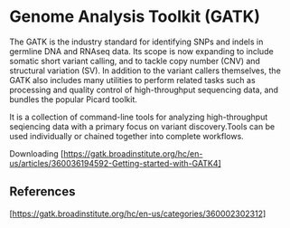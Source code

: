 # Genome Analysis Toolkit (GATK)
The GATK is the industry standard for identifying SNPs and indels in germline DNA and RNAseq data. Its scope is now expanding to include somatic short variant calling, and to tackle copy number (CNV) and structural variation (SV). In addition to the variant callers themselves, the GATK also includes many utilities to perform related tasks such as processing and quality control of high-throughput sequencing data, and bundles the popular Picard toolkit.

It is a collection of command-line tools for analyzing high-throughput seqiencing data with a primary focus on variant discovery.Tools can be used individually or chained together into complete workflows.

Downloading [https://gatk.broadinstitute.org/hc/en-us/articles/360036194592-Getting-started-with-GATK4]


## References
[https://gatk.broadinstitute.org/hc/en-us/categories/360002302312]
